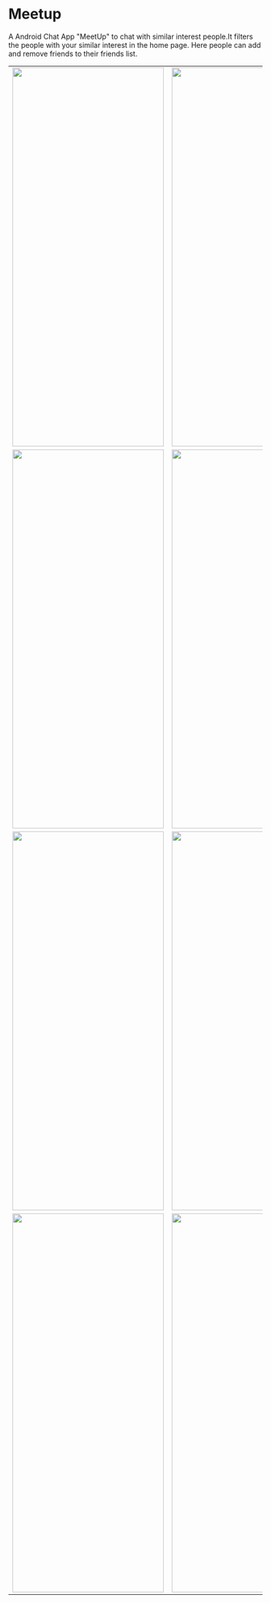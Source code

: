 # Meetup

A Android Chat App "MeetUp" to chat with similar interest people.It filters the people  with your similar interest in the home page. Here people can add and remove friends to their friends list.


<table>
  <tr>
    <td><img src="https://github.com/user-attachments/assets/48a74dfe-0139-489e-9882-ce057ee14f57" width="300" height="750"></td>
    <td><img src="https://github.com/user-attachments/assets/bee0ba14-6982-4bbb-b5e4-710778815f0b" width="300" height="750"></td>
  </tr>
  <tr>
    <td><img src="https://github.com/user-attachments/assets/081daaa9-d319-4650-97b9-3d2b7608f04b" width="300" height="750"></td>
    <td><img src="https://github.com/user-attachments/assets/3667c9a7-a84e-4468-a212-96f4c4715d33" width="300" height="750"></td>
  </tr>
  <tr>  
    <td><img src="https://github.com/user-attachments/assets/07dbc163-a7fb-4d21-8b36-8fc35d33e57c" width="300" height="750"></td>
    <td><img src="https://github.com/user-attachments/assets/4e519af3-1fb5-449f-9087-ff9094b45b83" width="300" height="750"></td>
  </tr>
  <tr>
    <td><img src="https://github.com/user-attachments/assets/a693a5c8-c004-4823-86ba-4dc042858c05" width="300" height="750"></td>
    <td><img src="https://github.com/user-attachments/assets/352f99fc-04aa-421d-b92d-193a0460c484" width="300" height="750"></td>
  </tr>
</table>
